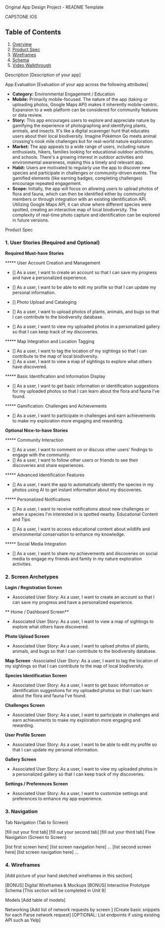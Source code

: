 Original App Design Project - README Template

CAPSTONE IOS


## Table of Contents
1. [Overview](#Overview)
1. [Product Spec](#Product-Spec)
1. [Wireframes](#Wireframes)
2. [Schema](#Schema)
3. [Video Walkthrough](#Video-Walkthrough)


Description
[Description of your app]

App Evaluation
[Evaluation of your app across the following attributes]

- **Category:** Environmental Engagement / Education
- **Mobile:** Primarily mobile-focused. The nature of the app (taking or uploading photos, Google Maps API) makes it inherently mobile-centric. Expansion to a web platform can be considered for community features or data review.
- **Story:** This app encourages users to explore and appreciate nature by gamifying the experience of photographing and identifying plants, animals, and insects. It's like a digital scavenger hunt that educates users about their local biodiversity. Imagine Pokémon Go meets animal crossing's nook mile challenges but for real-world nature exploration.
- **Market:** The app appeals to a wide range of users, including nature enthusiasts, hikers, families looking for educational outdoor activities, and schools. There's a growing interest in outdoor activities and environmental awareness, making this a timely and relevant app.
- **Habit:** Users are motivated to regularly use the app to discover new species and participate in challenges or community-driven events. The gamified elements (like earning badges, completing challenges) encourage repeated engagement.
- **Scope:** Initially, the app will focus on allowing users to upload photos of flora and fauna, which can then be identified either by community members or through integration with an existing identification API. Utilizing Google Maps API, it can show where different species were spotted, creating an interactive map of local biodiversity. The complexity of real-time photo capture and identification can be explored in future versions.

Product Spec
### 1. User Stories (Required and Optional)
   
**Required Must-have Stories**

***** User Account Creation and Management

- [] As a user, I want to create an account so that I can save my progress and have a personalized experience.
- [] As a user, I want to be able to edit my profile so that I can update my personal information.
- [] Photo Upload and Cataloging

- [] As a user, I want to upload photos of plants, animals, and bugs so that I can contribute to the biodiversity database.
- [] As a user, I want to view my uploaded photos in a personalized gallery so that I can keep track of my discoveries.

***** Map Integration and Location Tagging

- [] As a user, I want to tag the location of my sightings so that I can contribute to the map of local biodiversity.
- [] As a user, I want to view a map of sightings to explore what others have discovered.

***** Basic Identification and Information Display

- [] As a user, I want to get basic information or identification suggestions for my uploaded photos so that I can learn about the flora and fauna I’ve found.

***** Gamification: Challenges and Achievements

- [] As a user, I want to participate in challenges and earn achievements to make my exploration more engaging and rewarding.
  
**Optional Nice-to-have Stories**

***** Community Interaction

- [] As a user, I want to comment on or discuss other users' findings to engage with the community.
- [] As a user, I want to follow other users or friends to see their discoveries and share experiences.

***** Advanced Identification Features

- [] As a user, I want the app to automatically identify the species in my photos using AI to get instant information about my discoveries.

***** Personalized Notifications

- [] As a user, I want to receive notifications about new challenges or when a species I'm interested in is spotted nearby.
Educational Content and Tips

- [] As a user, I want to access educational content about wildlife and environmental conservation to enhance my knowledge.

***** Social Media Integration

- [] As a user, I want to share my achievements and discoveries on social media to engage my friends and family in my nature exploration activities.
  
### 2. Screen Archetypes

**Login / Registration Screen**
- Associated User Story: As a user, I want to create an account so that I can save my progress and have a personalized experience.

** Home / Dashboard Screen**
- Associated User Story: As a user, I want to view a map of sightings to explore what others have discovered.

**Photo Upload Screen**
- Associated User Story: As a user, I want to upload photos of plants, animals, and bugs so that I can contribute to the biodiversity database.
  
**Map Screen**
-Associated User Story: As a user, I want to tag the location of my sightings so that I can contribute to the map of local biodiversity.

**Species Identification Screen**
- Associated User Story: As a user, I want to get basic information or identification suggestions for my uploaded photos so that I can learn about the flora and fauna I’ve found.
  
**Challenges Screen**
- Associated User Story: As a user, I want to participate in challenges and earn achievements to make my exploration more engaging and rewarding.
  
**User Profile Screen**
- Associated User Story: As a user, I want to be able to edit my profile so that I can update my personal information.

**Gallery Screen**
- Associated User Story: As a user, I want to view my uploaded photos in a personalized gallery so that I can keep track of my discoveries.

**Settings / Preferences Screen**
- Associated User Story: As a user, I want to customize settings and preferences to enhance my app experience.
  
### 3. Navigation
Tab Navigation (Tab to Screen)

[fill out your first tab]
[fill out your second tab]
[fill out your third tab]
Flow Navigation (Screen to Screen)

[list first screen here]
[list screen navigation here]
...
[list second screen here]
[list screen navigation here]
...

### 4. Wireframes

[Add picture of your hand sketched wireframes in this section] 

[BONUS] Digital Wireframes & Mockups
[BONUS] Interactive Prototype
Schema
[This section will be completed in Unit 9]

Models
[Add table of models]

Networking
[Add list of network requests by screen ]
[Create basic snippets for each Parse network request]
[OPTIONAL: List endpoints if using existing API such as Yelp]
